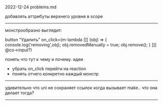 2022-12-24 problems.md

добавлять аттрибуты верхнего уровня в scope

----------
монстрообразно выглядит:

button "Удалить" 
  on_click=(m-lambda [[[
    (obj) => { console.log('removing',obj); obj.removedManually = true; obj.remove(); }
  ]]] @co->input?)

понять что тут к чему и почему. идеи
- убрать on_click перейти на reaction
- понять отчего конкретно каждый монстр  

------
удивительно что uni не сохраняет ссылок когда вызывает make.. что она делает тогда?

---
